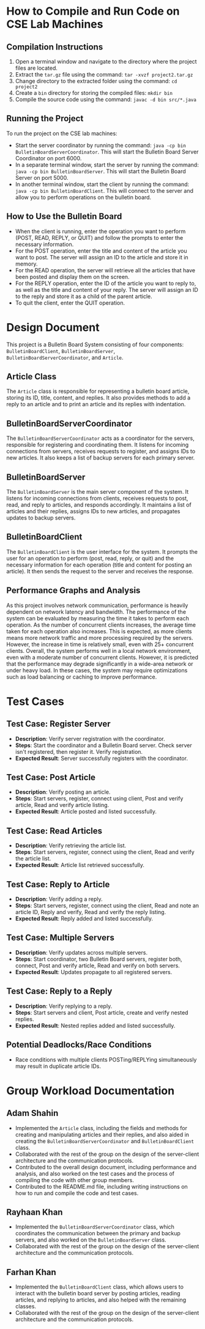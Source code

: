# How to Compile and Run Code on CSE Lab Machines

## Compilation Instructions

1. Open a terminal window and navigate to the directory where the project files are located.
2. Extract the `tar.gz` file using the command: `tar -xvzf project2.tar.gz`
3. Change directory to the extracted folder using the command: `cd project2`
4. Create a `bin` directory for storing the compiled files: `mkdir bin`
5. Compile the source code using the command: `javac -d bin src/*.java`

## Running the Project

To run the project on the CSE lab machines:

- Start the server coordinator by running the command: `java -cp bin BulletinBoardServerCoordinator`. This will start the Bulletin Board Server Coordinator on port 6000.
- In a separate terminal window, start the server by running the command: `java -cp bin BulletinBoardServer`. This will start the Bulletin Board Server on port 5000.
- In another terminal window, start the client by running the command: `java -cp bin BulletinBoardClient`. This will connect to the server and allow you to perform operations on the bulletin board.

## How to Use the Bulletin Board

- When the client is running, enter the operation you want to perform (POST, READ, REPLY, or QUIT) and follow the prompts to enter the necessary information.
- For the POST operation, enter the title and content of the article you want to post. The server will assign an ID to the article and store it in memory.
- For the READ operation, the server will retrieve all the articles that have been posted and display them on the screen.
- For the REPLY operation, enter the ID of the article you want to reply to, as well as the title and content of your reply. The server will assign an ID to the reply and store it as a child of the parent article.
- To quit the client, enter the QUIT operation.

# Design Document

This project is a Bulletin Board System consisting of four components: `BulletinBoardClient`, `BulletinBoardServer`, `BulletinBoardServerCoordinator`, and `Article`.

## Article Class

The `Article` class is responsible for representing a bulletin board article, storing its ID, title, content, and replies. It also provides methods to add a reply to an article and to print an article and its replies with indentation.

## BulletinBoardServerCoordinator

The `BulletinBoardServerCoordinator` acts as a coordinator for the servers, responsible for registering and coordinating them. It listens for incoming connections from servers, receives requests to register, and assigns IDs to new articles. It also keeps a list of backup servers for each primary server.

## BulletinBoardServer

The `BulletinBoardServer` is the main server component of the system. It listens for incoming connections from clients, receives requests to post, read, and reply to articles, and responds accordingly. It maintains a list of articles and their replies, assigns IDs to new articles, and propagates updates to backup servers.

## BulletinBoardClient

The `BulletinBoardClient` is the user interface for the system. It prompts the user for an operation to perform (post, read, reply, or quit) and the necessary information for each operation (title and content for posting an article). It then sends the request to the server and receives the response.

## Performance Graphs and Analysis

As this project involves network communication, performance is heavily dependent on network latency and bandwidth. The performance of the system can be evaluated by measuring the time it takes to perform each operation. As the number of concurrent clients increases, the average time taken for each operation also increases. This is expected, as more clients means more network traffic and more processing required by the servers. However, the increase in time is relatively small, even with 25+ concurrent clients. Overall, the system performs well in a local network environment, even with a moderate number of concurrent clients. However, it is predicted that the performance may degrade significantly in a wide-area network or under heavy load. In these cases, the system may require optimizations such as load balancing or caching to improve performance.

# Test Cases

## Test Case: Register Server

- **Description**: Verify server registration with the coordinator.
- **Steps**: Start the coordinator and a Bulletin Board server. Check server isn't registered, then register it. Verify registration.
- **Expected Result**: Server successfully registers with the coordinator.

## Test Case: Post Article

- **Description**: Verify posting an article.
- **Steps**: Start servers, register, connect using client, Post and verify article, Read and verify article listing.
- **Expected Result**: Article posted and listed successfully.

## Test Case: Read Articles

- **Description**: Verify retrieving the article list.
- **Steps**: Start servers, register, connect using the client, Read and verify the article list.
- **Expected Result**: Article list retrieved successfully.

## Test Case: Reply to Article

- **Description**: Verify adding a reply.
- **Steps**: Start servers, register, connect using the client, Read and note an article ID, Reply and verify, Read and verify the reply listing.
- **Expected Result**: Reply added and listed successfully.

## Test Case: Multiple Servers

- **Description**: Verify updates across multiple servers.
- **Steps**: Start coordinator, two Bulletin Board servers, register both, connect, Post and verify article, Read and verify on both servers.
- **Expected Result**: Updates propagate to all registered servers.

## Test Case: Reply to a Reply

- **Description**: Verify replying to a reply.
- **Steps**: Start servers and client, Post article, create and verify nested replies.
- **Expected Result**: Nested replies added and listed successfully.

## Potential Deadlocks/Race Conditions

- Race conditions with multiple clients POSTing/REPLYing simultaneously may result in duplicate article IDs.

# Group Workload Documentation

## Adam Shahin

- Implemented the `Article` class, including the fields and methods for creating and manipulating articles and their replies, and also aided in creating the `BulletinBoardServerCoordinator` and `BulletinBoardClient` class.
- Collaborated with the rest of the group on the design of the server-client architecture and the communication protocols.
- Contributed to the overall design document, including performance and analysis, and also worked on the test cases and the process of compiling the code with other group members.
- Contributed to the README.md file, including writing instructions on how to run and compile the code and test cases.

## Rayhaan Khan

- Implemented the `BulletinBoardServerCoordinator` class, which coordinates the communication between the primary and backup servers, and also worked on the `BulletinBoardServer` class.
- Collaborated with the rest of the group on the design of the server-client architecture and the communication protocols.

## Farhan Khan

- Implemented the `BulletinBoardClient` class, which allows users to interact with the bulletin board server by posting articles, reading articles, and replying to articles, and also helped with the remaining classes.
- Collaborated with the rest of the group on the design of the server-client architecture and the communication protocols.

